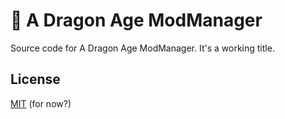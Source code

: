 ﻿# 🧩 A Dragon Age ModManager
 
Source code for A Dragon Age ModManager. It's a working title.

## License 
 
[MIT](https://choosealicense.com/licenses/mit/) (for now?)
